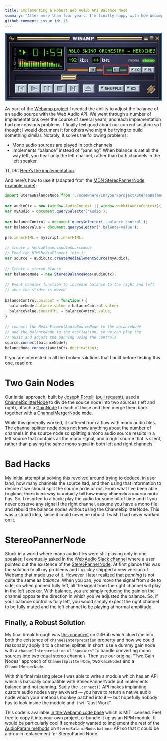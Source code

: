 ```yaml
---
title: Implementing a Robust Web Audio API Balance Node
summary: "After more than four years, I'm finally happy with how Webamp implements balance"
github_comments_issue_id: 13
---
```


![Webamp's Balance Slider](/images/webamp-balance.png)


As part of the [Webamp project](https://webamp.org/about) I needed the ability to adjust the balance of an audio source with the Web Audio API. We went through a number of implementations over the course of several years, and each implementation had non-obvious problems. I finally feel good about our current solution so I thought I would document it for others who might be trying to build something similar. Notably, it solves the following problems:


- Mono audio sources are played in both channels
- Implements “balance” instead of “panning”. When balance is set all the way left, you hear only the left channel, rather than both channels in the left speaker.

TL;DR: [Here’s the implementation](https://github.com/captbaritone/webamp/blob/7913048e41c332f3357e0de8149501d45973d71d/js/media/StereoBalanceNode.js).

And here’s how to use it (adapted from the [MDN StereoPannerNode example code](https://developer.mozilla.org/en-US/docs/Web/API/StereoPannerNode)):


```javascript
import StereoBalanceNode from './somewhere/in/your/project/StereoBalanceNode';

var audioCtx = new (window.AudioContext || window.webkitAudioContext)();
var myAudio = document.querySelector('audio');

var balanceControl = document.querySelector('.balance-control');
var balanceValue = document.querySelector('.balance-value');

pre.innerHTML = myScript.innerHTML;

// Create a MediaElementAudioSourceNode
// Feed the HTMLMediaElement into it
var source = audioCtx.createMediaElementSource(myAudio);

// Create a stereo blance
var balanceNode = new StereoBalanceNode(audioCtx);

// Event handler function to increase balance to the right and left
// when the slider is moved

balanceControl.oninput = function() {
  balanceNode.balance.value = balanceControl.value;
  balanceValue.innerHTML = balanceControl.value;
}

// connect the MediaElementAudioSourceNode to the balanceNode
// and the balanceNode to the destination, so we can play the
// music and adjust the panning using the controls
source.connect(balanceNode);
balanceNode.connect(audioCtx.destination);
```

If you are interested in all the broken solutions that I built before finding this one, read on:

# Two Gain Nodes

Our initial approach, built by [Joseph Portelli](http://lostsource.com/) ([pull request](https://github.com/captbaritone/webamp/pull/8)), used a [ChannelSplitterNode](https://developer.mozilla.org/en-US/docs/Web/API/ChannelSplitterNode) to divide the source node into two sources (left and right), attach a [GainNode](https://developer.mozilla.org/en-US/docs/Web/API/GainNode) to each of those and then merge them back together with a [ChannelMergerNode](https://developer.mozilla.org/en-US/docs/Web/API/ChannelMergerNode) node.

While this generally worked, it suffered from a flaw with mono audio files. The channel splitter node does not know anything about the number of channels in the source node so splitting a mono audio source results in a left source that contains all the mono signal, and a right source that is silent, rather than playing the same mono signal in both left and right channels.

# Bad Hacks

My initial attempt at solving this revolved around trying to deduce, in user land, how many channels the source had, and then using that information to decide if we should split the source node or not. From what I’ve been able to glean, there is no way to actually tell how many channels a source node has. So, I resorted to a hack: play the audio for some bit of time and if you never observe any signal I the right channel, assume you have a mono file and rebuild the balance nodes without using the ChannelSplitterNode. This was a stupid idea, since it could never be robust. I wish I had never worked on it.

# StereoPannerNode

Stuck in a world where mono audio files were still playing only in one speaker, I eventually asked in the [Web Audio Slack channel](https://web-audio-slackin.herokuapp.com/) where a user pointed out the existence of the [StereoPannerNode](https://developer.mozilla.org/en-US/docs/Web/API/StereoPannerNode). At first glance this was the solution to all my problems and I quickly shipped a new version of Webamp that made use of it. However, I later realized that *panning* is not quite the same as *balance*. When you pan, you *move* the signal from side to side, so when panned fully left, all the signal from the right channel will play in the left speaker. With balance, you are simply reducing the gain on the channel opposite the direction in which you’ve adjusted the balance. So, if your balance control is fully left, you would simply expect the right channel to be fully muted and the left channel to be playing at normal amplitude.


## Finally, a Robust Solution

My final breakthrough was [this comment](https://github.com/WebAudio/web-audio-api/issues/975#issue-177242377) on GitHub which clued me into both the existence of [`channelInterpretation`](https://developer.mozilla.org/en-US/docs/Web/API/AudioNode/channelInterpretation) property and how we could reasonably apply it to a channel splitter. In short: use a dummy gain node with a `channelInterpretation` of `"speakers"` to handle converting mono sources into two equal stereo channels. Then use our original “Two Gain Nodes” approach of `ChannelSplitterNode`, two `GainNode`s and a `ChannelMergerNode`.

With this final missing piece I was able to write a module which has an API which is basically compatible with StereoPannerNode but implements balance and not panning. Sadly the `.connect()`  API makes implanting custom audio nodes very awkward  — you have to return a native audio node which your methods monkey patched into it — but hopefully nobody has to look inside the module and it will “Just Work”.

This code is available [in the Webamp code base](https://github.com/captbaritone/webamp/blob/7913048e41c332f3357e0de8149501d45973d71d/js/media/StereoBalanceNode.js) which is MIT licensed. Feel free to copy it into your own project, or bundle it up as an NPM module. It would be particularly cool if somebody wanted to implement the rest of the [AudioParam methods](https://developer.mozilla.org/en-US/docs/Web/API/AudioParam#Methods) on `StereoBalanceNode.balance` API so that it could be a drop in replacement for StereoPannerNode.
